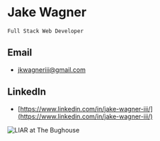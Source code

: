# Jake Wagner
 ```Full Stack Web Developer```

## Email
* jkwagneriii@gmail.com

## LinkedIn
* [https://www.linkedin.com/in/jake-wagner-iii/](https://www.linkedin.com/in/jake-wagner-iii/)

![LIAR at The Bughouse](./assets/img/bughouse.JPG)




